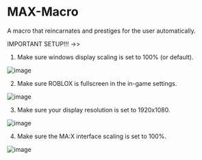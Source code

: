 # MAX-Macro
A macro that reincarnates and prestiges for the user automatically.


IMPORTANT SETUP!!! ->>

1. Make sure windows display scaling is set to 100% (or default). 


![image](https://github.com/user-attachments/assets/b57f6c09-657f-468d-bfce-6f6ccf327ccd)


2. Make sure ROBLOX is fullscreen in the in-game settings. 


![image](https://github.com/user-attachments/assets/33d21e17-96b8-45c5-a33f-13bf7407155c)


3. Make sure your display resolution is set to 1920x1080. 


![image](https://github.com/user-attachments/assets/233e3f79-6432-4d94-8662-35c945c11ff9)


4. Make sure the MA:X interface scaling is set to 100%.


![image](https://github.com/user-attachments/assets/be0c35f3-9061-4f33-b88e-894ceecd42f0)

